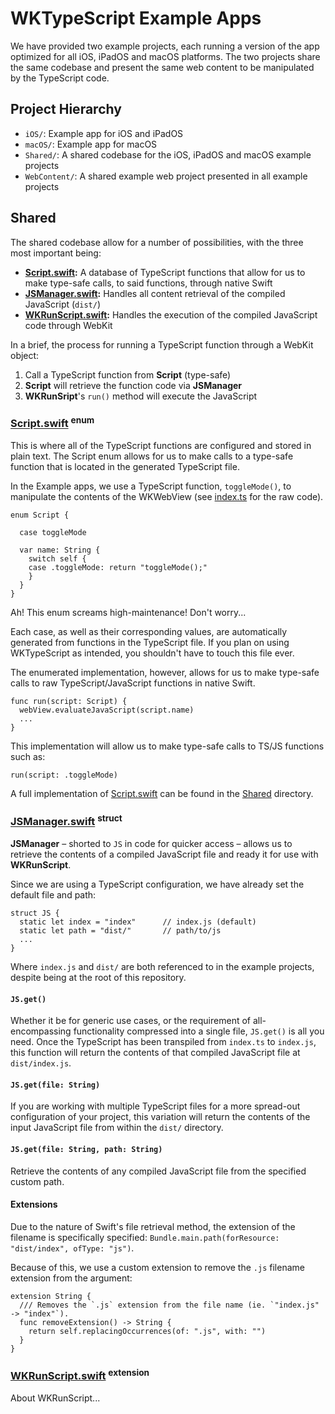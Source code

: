 # WKTypeScript Example Apps
We have provided two example projects, each running a version of the app optimized for all iOS, iPadOS and macOS platforms. The two projects share the same codebase and present the same web content to be manipulated by the TypeScript code.

## Project Hierarchy
- `iOS/`: Example app for iOS and iPadOS
- `macOS/`: Example app for macOS
- `Shared/`: A shared codebase for the iOS, iPadOS and macOS example projects
- `WebContent/`: A shared example web project presented in all example projects

## Shared
The shared codebase allow for a number of possibilities, with the three most important being:

- **[Script.swift](Shared/Script.swift):** A database of TypeScript functions that allow for us to make type-safe calls, to said functions, through native Swift
- **[JSManager.swift](Shared/WebKit/JSManager.swift):** Handles all content retrieval of the compiled JavaScript (`dist/`)
- **[WKRunScript.swift](Shared/WebKit/WKRunScript):** Handles the execution of the compiled JavaScript code through WebKit

In a brief, the process for running a TypeScript function through a WebKit object:

1. Call a TypeScript function from **Script** (type-safe)
2. **Script** will retrieve the function code via **JSManager**
3. **WKRunSript**'s `run()` method will execute the JavaScript

### [Script.swift](Shared/Script.swift) <sup>enum</sup>
This is where all of the TypeScript functions are configured and stored in plain text. The Script enum allows for us to make calls to a type-safe function that is located in the generated TypeScript file.

In the Example apps, we use a TypeScript function, `toggleMode()`, to manipulate the contents of the WKWebView (see [index.ts](https://github.com/inter-ops/WKTypeScript/blob/main/src/index.ts) for the raw code).

```
enum Script {
    
  case toggleMode
  
  var name: String {
    switch self {
    case .toggleMode: return "toggleMode();"
    }
  }
}
```

Ah! This enum screams high-maintenance! Don't worry...

Each case, as well as their corresponding values, are automatically generated from functions in the TypeScript file. If you plan on using WKTypeScript as intended, you shouldn't have to touch this file ever.

The enumerated implementation, however, allows for us to make type-safe calls to raw TypeScript/JavaScript functions in native Swift.

```
func run(script: Script) {
  webView.evaluateJavaScript(script.name)
  ...
}
```
This implementation will allow us to make type-safe calls to TS/JS functions such as:

```
run(script: .toggleMode)
```

A full implementation of [Script.swift](Shared/Script.swift) can be found in the [Shared](Shared/) directory.

### [JSManager.swift](Shared/WebKit/JSManager.swift) <sup>struct</sup>
**JSManager** – shorted to `JS` in code for quicker access – allows us to retrieve the contents of a compiled JavaScript file and ready it for use with **WKRunScript**.

Since we are using a TypeScript configuration, we have already set the default file and path:

```
struct JS {
  static let index = "index"      // index.js (default)
  static let path = "dist/"       // path/to/js
  ...
}
```
Where `index.js` and `dist/` are both referenced to in the example projects, despite being at the root of this repository.

#### `JS.get()`

Whether it be for generic use cases, or the requirement of all-encompassing functionality compressed into a single file, `JS.get()` is all you need. Once the TypeScript has been transpiled from `index.ts` to `index.js`, this function will return the contents of that compiled JavaScript file at `dist/index.js`.

#### `JS.get(file: String)`
If you are working with multiple TypeScript files for a more spread-out configuration of your project, this variation will return the contents of the input JavaScript file from within the `dist/` directory.

#### `JS.get(file: String, path: String)`
Retrieve the contents of any compiled JavaScript file from the specified custom path.

#### Extensions
Due to the nature of Swift's file retrieval method, the extension of the filename is specifically specified: `Bundle.main.path(forResource: "dist/index", ofType: "js")`.

Because of this, we use a custom extension to remove the `.js` filename extension from the argument:

```
extension String {
  /// Removes the `.js` extension from the file name (ie. `"index.js" -> "index"`).
  func removeExtension() -> String {
    return self.replacingOccurrences(of: ".js", with: "")
  }
}
```

### [WKRunScript.swift](Shared/WebKit/WKRunScript.swift) <sup>extension</sup>
About WKRunScript...